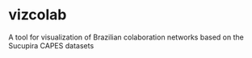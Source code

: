 # vizcolab
A tool for visualization of Brazilian colaboration networks based on the Sucupira CAPES datasets
